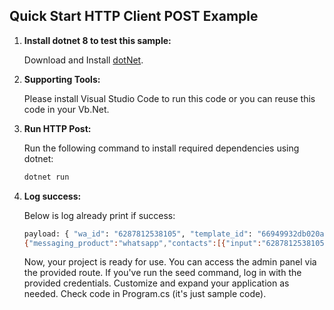 ## Quick Start HTTP Client POST Example

1. **Install dotnet 8 to test this sample:**

    Download and Install [dotNet](https://dotnet.microsoft.com/en-us/download).

2. **Supporting Tools:**

    Please install Visual Studio Code to run this code or you can reuse this code in your Vb.Net.

3. **Run HTTP Post:**

    Run the following command to install required dependencies using dotnet:

    ```bash
    dotnet run
    ```

4. **Log success:**

    Below is log already print if success:

    ```bash
    payload: { "wa_id": "6287812538105", "template_id": "66949932db020a0e202048ae", "components": [] }
    {"messaging_product":"whatsapp","contacts":[{"input":"6287812538105","wa_id":"6287812538105"}],"messages":[{"id":"wamid.HBgNNjI4NzgxMjUzODEwNRUCABEYEjBFQzkwNTA0MDY4MzI4MTYxQgA=","message_status":"accepted"}]}
    ```

    Now, your project is ready for use. You can access the admin panel via the provided route. If you've run the seed command, log in with the provided credentials. Customize and expand your application as needed. Check code in Program.cs (it's just sample code).